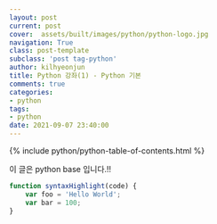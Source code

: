 ```yaml
---
layout: post
current: post
cover:  assets/built/images/python/python-logo.jpg
navigation: True
class: post-template
subclass: 'post tag-python'
author: kilhyeonjun
title: Python 강좌(1) - Python 기본
comments: true
categories:
- python
tags:
- python
date: 2021-09-07 23:40:00
---
```

{% include python/python-table-of-contents.html %}

이 글은 python base 입니다.!!

~~~javascript
function syntaxHighlight(code) {
    var foo = 'Hello World';
    var bar = 100;
}
~~~